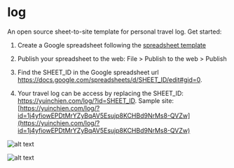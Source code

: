 # log
An open source sheet-to-site template for personal travel log. Get started:

1. Create a Google spreadsheet following the [spreadsheet template](https://docs.google.com/spreadsheets/d/1j4yfiowEPDtMrYZyBqAV5Esujp8KCHBd9NrMs8-QVZw/edit#gid=0)

2. Publish your spreadsheet to the web: File > Publish to the web > Publish
3. Find the SHEET_ID in the Google spreadsheet url <span>https://docs.google.com/spreadsheets/d/SHEET_ID/edit#gid=0</span>.
4. Your travel log can be access by replacing the SHEET_ID: https://yuinchien.com/log/?id=SHEET_ID. Sample site: [https://yuinchien.com/log/?id=1j4yfiowEPDtMrYZyBqAV5Esujp8KCHBd9NrMs8-QVZw](https://yuinchien.com/log/?id=1j4yfiowEPDtMrYZyBqAV5Esujp8KCHBd9NrMs8-QVZw)

![alt text](https://yuinchien.com/log/screenshots/site.png "Screenshot")

![alt text](https://yuinchien.com/log/screenshots/sheet.png "Screenshot")
